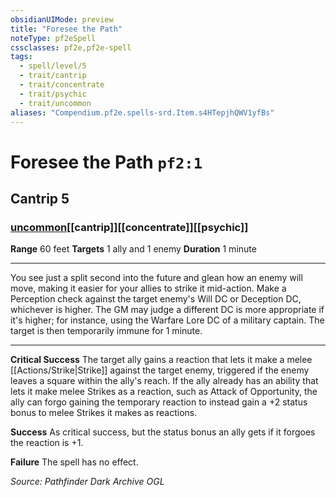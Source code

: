 ```yaml
---
obsidianUIMode: preview
title: "Foresee the Path"
noteType: pf2eSpell
cssclasses: pf2e,pf2e-spell
tags:
  - spell/level/5
  - trait/cantrip
  - trait/concentrate
  - trait/psychic
  - trait/uncommon
aliases: "Compendium.pf2e.spells-srd.Item.s4HTepjhQWV1yfBs" 
---
```

# Foresee the Path  `pf2:1`  
## Cantrip 5
### [uncommon](uncommon "Uncommon Rarity Trait")[[cantrip]][[concentrate]][[psychic]]

**Range** 60 feet
**Targets** 1 ally and 1 enemy
**Duration** 1 minute
* * * 
You see just a split second into the future and glean how an enemy will move, making it easier for your allies to strike it mid-action. Make a Perception check against the target enemy's Will DC or Deception DC, whichever is higher. The GM may judge a different DC is more appropriate if it's higher; for instance, using the Warfare Lore DC of a military captain. The target is then temporarily immune for 1 minute.

* * *

**Critical Success** The target ally gains a reaction that lets it make a melee [[Actions/Strike|Strike]] against the target enemy, triggered if the enemy leaves a square within the ally's reach. If the ally already has an ability that lets it make melee Strikes as a reaction, such as Attack of Opportunity, the ally can forgo gaining the temporary reaction to instead gain a +2 status bonus to melee Strikes it makes as reactions.

**Success** As critical success, but the status bonus an ally gets if it forgoes the reaction is +1.

**Failure** The spell has no effect.

*Source: Pathfinder Dark Archive*
*OGL*